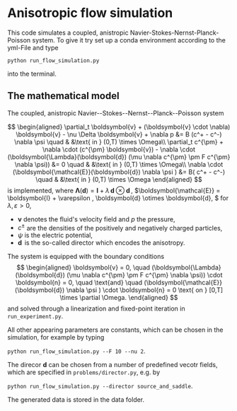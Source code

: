 # Anisotropic flow simulation

This code simulates a coupled, anistropic Navier-Stokes-Nernst-Planck-Poisson system. 
To give it try set up a conda environment according to the yml-File and type

`python run_flow_simulation.py`

into the terminal.

## The mathematical model 

The coupled, anistropic Navier--Stokes--Nernst--Planck--Poisson system

$$
\begin{aligned}
    \partial_t \boldsymbol{v} + (\boldsymbol{v} \cdot \nabla) \boldsymbol{v} - \nu \Delta \boldsymbol{v} + \nabla p &= B (c^+ - c^-) \nabla \psi \quad
    & &\text{ in } (0,T) \times \Omega\\
    \partial_t c^{\pm} + \nabla \cdot (c^{\pm} \boldsymbol{v}) - \nabla \cdot (\boldsymbol{\Lambda}(\boldsymbol{d}) (\mu \nabla c^{\pm} \pm F c^{\pm} \nabla \psi)) &= 0 \quad
    & &\text{ in } (0,T) \times \Omega\\
    \nabla \cdot (\boldsymbol{\mathcal{E}}(\boldsymbol{d}) \nabla \psi ) &= B( c^+ - c^-) \quad
    & &\text{ in } (0,T) \times \Omega
\end{aligned}
$$
is implemented, where $\boldsymbol{\Lambda}(\boldsymbol{d}) = \boldsymbol{I} + \lambda \, \boldsymbol{d} \otimes \boldsymbol{d}\,$, 
$\boldsymbol{\mathcal{E}} = \boldsymbol{I} + \varepsilon \, \boldsymbol{d} \otimes \boldsymbol{d}\, $ for $\lambda, \varepsilon > 0$,

- $\boldsymbol{v}$ denotes the fluid's velocity field and $p$ the pressure,
- $c^{\pm}$ are the densities of the positively and negatively charged particles, 
- $\psi$ is the electric potential,
- $\boldsymbol{d}\,$ is the so-called director which encodes the anisotropy.

The system is equipped with the boundary conditions
$$ 
\begin{aligned}
    \boldsymbol{v} = 0, \quad 
    (\boldsymbol{\Lambda}(\boldsymbol{d}) (\mu \nabla c^{\pm} \pm F c^{\pm} \nabla \psi)) \cdot \boldsymbol{n} = 0, \quad \text{and} \quad 
    (\boldsymbol{\mathcal{E}}(\boldsymbol{d}) \nabla \psi ) \cdot \boldsymbol{n} = 0 \text{ on } [0,T] \times \partial \Omega.
\end{aligned}
$$
and solved through a linearization and fixed-point iteration in `run_experiment.py`.

All other appearing parameters are constants, which can be chosen in the simulation,
for example by typing

`python run_flow_simulation.py --F 10 --nu 2`.

The direcor $\boldsymbol{d}$ can be chosen from a number of predefined vecotr fields,
which are specified in `problems/director.py`, e.g. by

`python run_flow_simulation.py --director source_and_saddle`.

The generated data is stored in the data folder.


